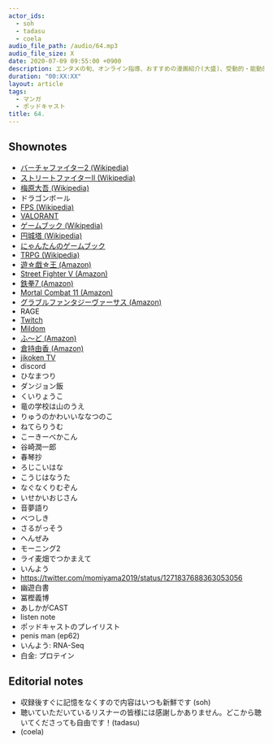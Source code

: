 ```yaml
---
actor_ids:
  - soh
  - tadasu
  - coela
audio_file_path: /audio/64.mp3
audio_file_size: X
date: 2020-07-09 09:55:00 +0900
description: エンタメの旬、オンライン指導、おすすめの漫画紹介(大盛)、受動的・能動的情報摂取、ポッドキャストのプレイリストについて話しました。
duration: "00:XX:XX"
layout: article
tags:
  - マンガ
  - ポッドキャスト
title: 64. 
---
```




## Shownotes
- [バーチャファイター2 (Wikipedia)](https://ja.wikipedia.org/wiki/%E3%83%90%E3%83%BC%E3%83%81%E3%83%A3%E3%83%95%E3%82%A1%E3%82%A4%E3%82%BF%E3%83%BC2)
- [ストリートファイターII (Wikipedia)](https://ja.wikipedia.org/wiki/%E3%82%B9%E3%83%88%E3%83%AA%E3%83%BC%E3%83%88%E3%83%95%E3%82%A1%E3%82%A4%E3%82%BF%E3%83%BCII)
- [梅原大吾 (Wikipedia)](https://ja.wikipedia.org/wiki/%E6%A2%85%E5%8E%9F%E5%A4%A7%E5%90%BE)
- ドラゴンボール
- [FPS (Wikipedia)](https://en.wikipedia.org/wiki/First-person_shooter)
- [VALORANT](https://playvalorant.com/en-us/)
- [ゲームブック (Wikipedia)](https://ja.wikipedia.org/wiki/%E3%82%B2%E3%83%BC%E3%83%A0%E3%83%96%E3%83%83%E3%82%AF)
- [円城塔 (Wikipedia)](https://ja.wikipedia.org/wiki/%E5%86%86%E5%9F%8E%E5%A1%94)
- [にゃんたんのゲームブック](https://www.poplar.co.jp/book/search/result/archive/5250089.html)
- [TRPG (Wikipedia)](https://en.wikipedia.org/wiki/Tabletop_role-playing_game)
- [遊☆戯☆王 (Amazon)](https://www.amazon.co.jp/dp/B074C2HNQ2?tag=researchatf04-22)
- [Street Fighter V (Amazon)](https://www.amazon.co.jp/dp/B081QHDVQH?tag=researchatf04-22)
- [鉄拳7 (Amazon)](https://www.amazon.co.jp/dp/B01MSADRLN?tag=researchatf04-22)
- [Mortal Combat 11 (Amazon)](https://www.amazon.co.jp/dp/B07L6KD1K3?tag=researchatf04-22)
- [グラブルファンタジーヴァーサス (Amazon)](https://www.amazon.co.jp/dp/B07W33QMM4?tag=researchatf04-22)
- RAGE
- [Twitch](https://www.twitch.tv/)
- [Mildom](https://www.mildom.com/)
- [ふ〜ど (Amazon)](https://ja.wikipedia.org/wiki/%E3%81%B5%E3%80%9C%E3%81%A9)
- [倉持由香 (Amazon)](https://ja.wikipedia.org/wiki/%E5%80%89%E6%8C%81%E7%94%B1%E9%A6%99)
- [jikoken TV](https://jikoken.tokyo/)
- discord
- ひなまつり
- ダンジョン飯
- くいりょうこ
- 竜の学校は山のうえ
- りゅうのかわいいななつのこ
- ねてらりうむ
- こーきーべかこん
- 谷崎潤一郎
- 春琴抄
- ろじこいはな
- こうじはなうた
- なぐなくりむぞん
- いせかいおじさん
- 音夢語り
- べつしき
- さるがっそう
- へんぜみ
- モーニング2
- ライ麦畑でつかまえて
- いんよう
- https://twitter.com/momiyama2019/status/1271837688363053056
- 幽遊白書
- 冨樫義博
- あしかがCAST
- listen note
- ポッドキャストのプレイリスト
- penis man (ep62)
- いんよう: RNA-Seq
- 白金: プロテイン

## Editorial notes
- 収録後すぐに記憶をなくすので内容はいつも新鮮です (soh)
- 聴いていただいているリスナーの皆様には感謝しかありません。どこから聴いてくださっても自由です！(tadasu)
- (coela)
